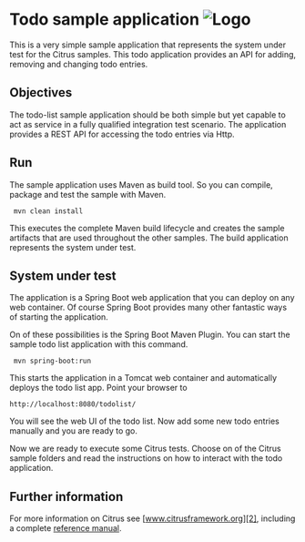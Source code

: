 Todo sample application ![Logo][1]
==============

This is a very simple sample application that represents the system under test for the Citrus samples. This
todo application provides an API for adding, removing and changing todo entries.

Objectives
---------

The todo-list sample application should be both simple but yet capable to act as service in a fully qualified integration test
scenario. The application provides a REST API for accessing the todo entries via Http.
        
Run
---------

The sample application uses Maven as build tool. So you can compile, package and test the
sample with Maven.
 
     mvn clean install
    
This executes the complete Maven build lifecycle and creates the sample artifacts that are used throughout the other samples.
The build application represents the system under test.

System under test
---------

The application is a Spring Boot web application that you can deploy on any web container. Of course Spring Boot provides many other fantastic
ways of starting the application.

On of these possibilities is the Spring Boot Maven Plugin. You can start the sample todo list application with this command.

     mvn spring-boot:run

This starts the application in a Tomcat web container and automatically deploys the todo list app. Point your browser to
 
    http://localhost:8080/todolist/

You will see the web UI of the todo list. Now add some new todo entries manually and you are ready to go.

Now we are ready to execute some Citrus tests. Choose on of the Citrus sample folders and read the instructions on how to interact with the
todo application.

Further information
---------

For more information on Citrus see [www.citrusframework.org][2], including
a complete [reference manual][3].

 [1]: https://citrusframework.org/img/brand-logo.png "Citrus"
 [2]: https://citrusframework.org
 [3]: https://citrusframework.org/reference/html/
 [4]: https://citrusframework.org/reference/html#validation-xhtml
